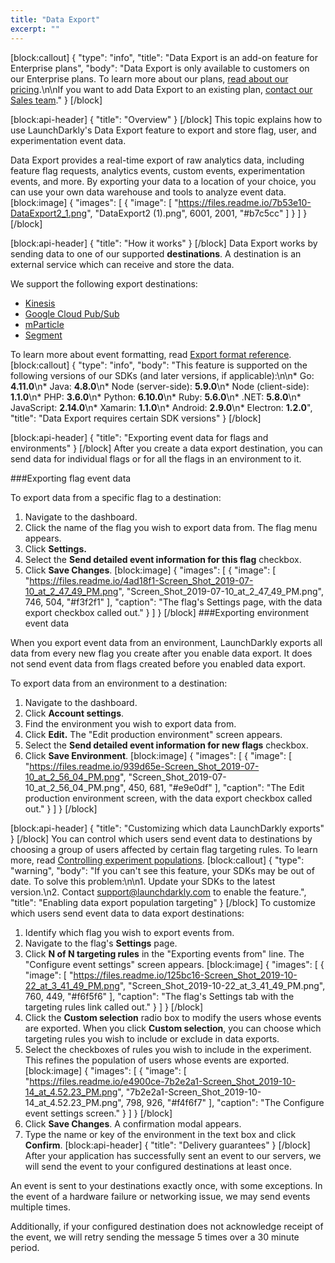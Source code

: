 ```yaml
---
title: "Data Export"
excerpt: ""
---
```

[block:callout]
{
  "type": "info",
  "title": "Data Export is an add-on feature for Enterprise plans",
  "body": "Data Export is only available to customers on our Enterprise plans. To learn more about our plans, [read about our pricing](https://launchdarkly.com/pricing/).\n\nIf you want to add Data Export to an existing plan, [contact our Sales team](mailto:sales@launchdarkly.com)."
}
[/block]

[block:api-header]
{
  "title": "Overview"
}
[/block]
This topic explains how to use LaunchDarkly's Data Export feature to export and store flag, user, and experimentation event data.

Data Export provides a real-time export of raw analytics data, including feature flag requests, analytics events, custom events, experimentation events, and more. By exporting your data to a location of your choice, you can use your own data warehouse and tools to analyze event data.
[block:image]
{
  "images": [
    {
      "image": [
        "https://files.readme.io/7b53e10-DataExport2_1.png",
        "DataExport2 (1).png",
        6001,
        2001,
        "#b7c5cc"
      ]
    }
  ]
}
[/block]

[block:api-header]
{
  "title": "How it works"
}
[/block]
Data Export works by sending data to one of our supported **destinations**. A destination is an external service which can receive and store the data. 

We support the following export destinations:
- [Kinesis](doc:kinesis-destination) 
- [Google Cloud Pub/Sub](doc:google-cloud-pubsub)
- [mParticle](doc:mparticle-destination)
- [Segment](doc:segment-destination) 

To learn more about event formatting, read [Export format reference](doc:data-export-schema-reference).
[block:callout]
{
  "type": "info",
  "body": "This feature is supported on the following versions of our SDKs (and later versions, if applicable):\n\n* Go: **4.11.0**\n* Java: **4.8.0**\n* Node (server-side): **5.9.0**\n* Node (client-side): **1.1.0**\n* PHP: **3.6.0**\n* Python: **6.10.0**\n* Ruby: **5.6.0**\n* .NET: **5.8.0**\n* JavaScript: **2.14.0**\n* Xamarin: **1.1.0**\n* Android: **2.9.0**\n* Electron: **1.2.0**",
  "title": "Data Export requires certain SDK versions"
}
[/block]

[block:api-header]
{
  "title": "Exporting event data for flags and environments"
}
[/block]
After you create a data export destination, you can send data for individual flags or for all the flags in an environment to it.

###Exporting flag event data

To export data from a specific flag to a destination:
1. Navigate to the dashboard. 
2. Click the name of the flag you wish to export data from. The flag menu appears.
3. Click **Settings.**
4. Select the **Send detailed event information for this flag** checkbox.
5. Click **Save Changes**.
[block:image]
{
  "images": [
    {
      "image": [
        "https://files.readme.io/4ad18f1-Screen_Shot_2019-07-10_at_2_47_49_PM.png",
        "Screen_Shot_2019-07-10_at_2_47_49_PM.png",
        746,
        504,
        "#f3f2f1"
      ],
      "caption": "The flag's Settings page, with the data export checkbox called out."
    }
  ]
}
[/block]
###Exporting environment event data

When you export event data from an environment, LaunchDarkly exports all data from every new flag you create after you enable data export. It does not send event data from flags created before you enabled data export.

To export data from an environment to a destination:
1. Navigate to the dashboard.
2. Click **Account settings**.
3. Find the environment you wish to export data from. 
4. Click **Edit.** The "Edit production environment" screen appears.
5. Select the **Send detailed event information for new flags** checkbox.
6. Click **Save Environment**.
[block:image]
{
  "images": [
    {
      "image": [
        "https://files.readme.io/939d65e-Screen_Shot_2019-07-10_at_2_56_04_PM.png",
        "Screen_Shot_2019-07-10_at_2_56_04_PM.png",
        450,
        681,
        "#e9e0df"
      ],
      "caption": "The Edit production environment screen, with the data export checkbox called out."
    }
  ]
}
[/block]

[block:api-header]
{
  "title": "Customizing which data LaunchDarkly exports"
}
[/block]
You can control which users send event data to destinations by choosing a group of users affected by certain flag targeting rules. To learn more, read [Controlling experiment populations](doc:experimentation-targeting).
[block:callout]
{
  "type": "warning",
  "body": "If you can't see this feature, your SDKs may be out of date. To solve this problem:\n\n1. Update your SDKs to the latest version.\n2. Contact support@launchdarkly.com to enable the feature.",
  "title": "Enabling data export population targeting"
}
[/block]
To customize which users send event data to data export destinations:
1. Identify which flag you wish to export events from.
2. Navigate to the flag's **Settings** page.
3. Click **N of N targeting rules** in the "Exporting events from" line. The "Configure event settings" screen appears.
[block:image]
{
  "images": [
    {
      "image": [
        "https://files.readme.io/125bc16-Screen_Shot_2019-10-22_at_3_41_49_PM.png",
        "Screen_Shot_2019-10-22_at_3_41_49_PM.png",
        760,
        449,
        "#f6f5f6"
      ],
      "caption": "The flag's Settings tab with the targeting rules link called out."
    }
  ]
}
[/block]
4. Click the **Custom selection** radio box to modify the users whose events are exported. When you click **Custom selection**, you can choose which targeting rules you wish to include or exclude in data exports.
5. Select the checkboxes of rules you wish to include in the experiment. This refines the population of users whose events are exported.
[block:image]
{
  "images": [
    {
      "image": [
        "https://files.readme.io/e4900ce-7b2e2a1-Screen_Shot_2019-10-14_at_4.52.23_PM.png",
        "7b2e2a1-Screen_Shot_2019-10-14_at_4.52.23_PM.png",
        798,
        926,
        "#f4f6f7"
      ],
      "caption": "The Configure event settings screen."
    }
  ]
}
[/block]
6. Click **Save Changes**. A confirmation modal appears.
7. Type the name or key of the environment in the text box and click **Confirm**.
[block:api-header]
{
  "title": "Delivery guarantees"
}
[/block]
After your application has successfully sent an event to our servers, we will send the event to your configured destinations at least once. 

An event is sent to your destinations exactly once, with some exceptions. In the event of a hardware failure or networking issue, we may send events multiple times. 

Additionally, if your configured destination does not acknowledge receipt of the event, we will retry sending the message 5 times over a 30 minute period.